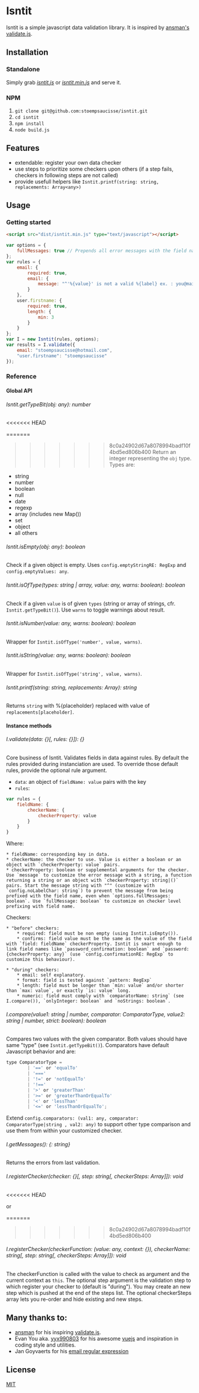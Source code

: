 Isntit
===

Isntit is a simple javascript data validation library. It is inspired by [ansman's validate.js](http://validatejs.org/).

Installation
---
### Standalone
Simply grab [*isntit.js*](https://raw.githubusercontent.com/stoempsaucisse/isntit/master/dist/isntit.js) or [*isntit.min.js*](https://raw.githubusercontent.com/stoempsaucisse/isntit/master/dist/isntit.min.js) and serve it.

### NPM
1. `git clone git@github.com:stoempsaucisse/isntit.git`
2. `cd isntit`
3. `npm install`
4. `node build.js`

Features
---
* extendable: register your own data checker
* use steps to prioritize some checkers upon others (if a step fails, checkers in following steps are not called)
* provide usefull helpers like `Isntit.printf(string: string, replacements: Array<any>)`

Usage
---
### Getting started

```html
<script src="dist/isntit.min.js" type="text/javascript"></script>
```

```js
var options = {
    fullMessages: true // Prepends all error messages with the field name
};
var rules = {
    email: {
        required: true,
        email: {
            message: "^'%{value}' is not a valid %{label} ex. : you@mail.com"
        }
    },
    user.firstname: {
        required: true,
        length: {
            min: 3
        }
    }
};
var I = new Isntit(rules, options);
var results = I.validate({
    email: "stoempsaucisse@hotmail.com",
    "user.firstname": "stoempsaucisse"
});
```

### Reference

#### Global API


###### Isntit.getTypeBit(obj: any): number
<<<<<<< HEAD

=======
>>>>>>> 8c0a24902d67a8078994badf10f4bd5ed806b400
Return an integer representing the `obj` type. Types are:

* string
* number
* boolean
* null
* date
* regexp
* array (includes new Map())
* set
* object
* all others

###### Isntit.isEmpty(obj: any): boolean
Check if a given object is empty. Uses `config.emptyStringRE: RegExp` and `config.emptyValues: any`.

###### Isntit.isOfType(types: string | array, value: any, warns: boolean): boolean
Check if a given `value` is of given `types` (string or array of strings, cfr. `Isntit.getTypeBit()`). Use `warns` to toggle warnings about result.

###### Isntit.isNumber(value: any, warns: boolean): boolean
Wrapper for `Isntit.isOfType('number', value, warns)`.

###### Isntit.isString(value: any, warns: boolean): boolean
Wrapper for `Isntit.isOfType('string', value, warns)`.

###### Isntit.printf(string: string, replacements: Array<string>): string
Returns `string` with %{placeholder} replaced with value of `replacements[placeholder]`.

#### Instance methods

###### I.validate(data: {}[, rules: {}]): {}
Core business of Isntit. Validates fields in data against rules. By default the rules provided during instanciation are used. To override those default rules, provide the optional rule argument.

* `data`: an object of `fieldName: value` pairs with the key
* `rules`:

```js
var rules = {
    fieldName: {
        checkerName: {
            checkerProperty: value
        }
    }
}
```

Where:

    * fieldName: corresponding key in data.
    * checkerName: the checker to use. Value is either a boolean or an object with `checkerProperty: value` pairs.
    * checkerProperty: boolean or supplemental arguments for the checker. Use `message` to customize the error message with a string, a function returning a string or an object with `checkerProperty: string|()` pairs. Start the message string with "^" (customize with `config.noLabelChar: string`) to prevent the message from being prefixed with the field name, even when `options.fullMessages: boolean`. Use `fullMessage: boolean` to customize on checker level prefixing with field name.

Checkers:

    * "before" checkers:
        * required: field must be non empty (using Isntit.isEmpty()).
        * confirms: field value must be the same as the value of the field with `field: fieldName` checkerProperty. Isntit is smart enough to link field names like `password_confirmation: boolean` and `password: {checkerProperty: any}` (use `config.confirmationRE: RegExp` to customize this behaviour).

    * "during" checkers:
        * email: self explanatory.
        * format: field is tested against `pattern: RegExp`
        * length: field must be longer than `min: value` and/or shorter than `max: value`, or exactly `is: value` long.
        * numeric: field must comply with `comparatorName: string` (see I.compare()), `onlyInteger: boolean` and `noStrings: boolean`.

###### I.compare(value1: string | number, comparator: ComparatorType, value2: string | number, strict: boolean): boolean

Compares two values with the given comparator. Both values should have same "type" (see `Isntit.getTypeBit()`). Comparators have default Javascript behavior and are:

```js
type ComparatorType =
        | '==' or 'equalTo'
        | '==='
        | '!=' or 'notEqualTo'
        | '!=='
        | '>' or 'greaterThan'
        | '>=' or 'greaterThanOrEqualTo'
        | '<' or 'lessThan'
        | '<=' or 'lessThanOrEqualTo';
```

Extend `config.comparators: (val1: any, comparator: ComparatorType|string , val2: any)` to support other type comparison and use them from within your customized checker.

###### I.getMessages(): {: string}
Returns the errors from last validation.

###### I.registerChecker(checker: {}[, step: string[, checkerSteps: Array<string>]]): void
<<<<<<< HEAD

or

=======
>>>>>>> 8c0a24902d67a8078994badf10f4bd5ed806b400
###### I.registerChecker(checkerFunction: (value: any, context: {}), checkerName: string[, step: string[, checkerSteps: Array<string>]]): void

The checkerFunction is called with the value to check as argument and the current context as `this`. The optional step argument is the validation step to which register your checker to (default is "during"). You may create an new step which is pushed at the end of the steps list. The optional checkerSteps array lets you re-order and hide existing and new steps.

Many thanks to:
---
* [ansman](https://github.com/ansman) for his inspiring [validate.js](http://validatejs.org/).
* Evan You aka. [yyx990803](https://github.com/vuejs) for his awesome [vuejs](http://vuejs.org) and inspiration in coding style and utilities.
* Jan Goyvaerts for his [email regular expression](http://www.regular-expressions.info/email.html)

License
---
[MIT](http://opensource.org/licenses/MIT)
